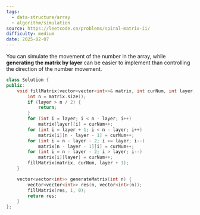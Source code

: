 ```yaml
---
tags:
  - data-structure/array
  - algorithm/simulation
source: https://leetcode.cn/problems/spiral-matrix-ii/
difficulty: medium
date: 2025-02-07
---
```

You can simulate the movement of the number in the array,
while **generating the matrix by layer** can be easier to implement
than controlling the direction of the number movement.

```cpp
class Solution {
public:
    void fillMatrix(vector<vector<int>>& matrix, int curNum, int layer) {
        int n = matrix.size();
        if (layer > n / 2) {
            return;
        }
        for (int i = layer; i < n - layer; i++)
            matrix[layer][i] = curNum++;
        for (int i = layer + 1; i < n - layer; i++)
            matrix[i][n - layer - 1] = curNum++;
        for (int i = n - layer - 2; i >= layer; i--)
            matrix[n - layer - 1][i] = curNum++;
        for (int i = n - layer - 2; i > layer; i--)
            matrix[i][layer] = curNum++;
        fillMatrix(matrix, curNum, layer + 1);
    }

    vector<vector<int>> generateMatrix(int n) {
        vector<vector<int>> res(n, vector<int>(n));
        fillMatrix(res, 1, 0);
        return res;
    }
};
```
